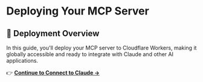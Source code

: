 # Deploying Your MCP Server

## 🚀 Deployment Overview

In this guide, you'll deploy your MCP server to Cloudflare Workers, making it globally accessible and ready to integrate with Claude and other AI applications.



👉 **[Continue to Connect to Claude →](./connect-to-claude.md)**
